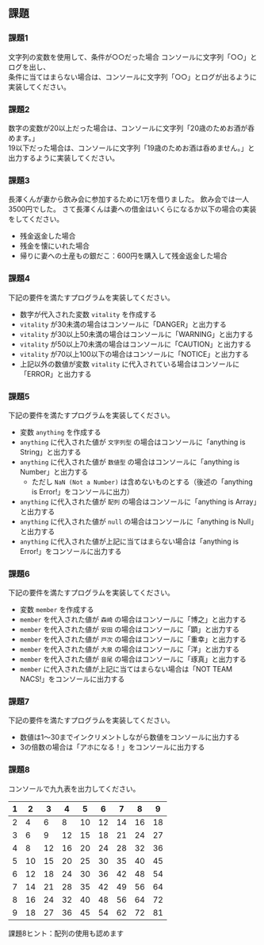 ## 課題

### 課題1
文字列の変数を使用して、条件が○○だった場合 コンソールに文字列「○○」とログを出し、  
条件に当てはまらない場合は、コンソールに文字列「○○」とログが出るように実装してください。

### 課題2
数字の変数が20以上だった場合は、コンソールに文字列「20歳のためお酒が呑めます。」  
19以下だった場合は、コンソールに文字列「19歳のためお酒は呑めません。」と出力するように実装してください。

### 課題3
長澤くんが妻から飲み会に参加するために1万を借りました。
飲み会では一人3500円でした。
さて長澤くんは妻への借金はいくらになるか以下の場合の実装をしてください。
- 残金返金した場合
- 残金を懐にいれた場合
- 帰りに妻への土産もの銀だこ：600円を購入して残金返金した場合

### 課題4
下記の要件を満たすプログラムを実装してください。

- 数字が代入された変数 `vitality` を作成する
- `vitality` が30未満の場合はコンソールに「DANGER」と出力する
- `vitality` が30以上50未満の場合はコンソールに「WARNING」と出力する
- `vitality` が50以上70未満の場合はコンソールに「CAUTION」と出力する
- `vitality` が70以上100以下の場合はコンソールに「NOTICE」と出力する
- 上記以外の数値が変数 `vitality` に代入されている場合はコンソールに「ERROR」と出力する

### 課題5
下記の要件を満たすプログラムを実装してください。

- 変数 `anything` を作成する
- `anything` に代入された値が `文字列型` の場合はコンソールに「anything is String」と出力する
- `anything` に代入された値が `数値型` の場合はコンソールに「anything is Number」と出力する
    - ただし `NaN (Not a Number)` は含めないものとする（後述の「anything is Error!」をコンソールに出力）
- `anything` に代入された値が `配列` の場合はコンソールに「anything is Array」と出力する
- `anything` に代入された値が `null` の場合はコンソールに「anything is Null」と出力する
- `anything` に代入された値が上記に当てはまらない場合は「anything is Error!」をコンソールに出力する

### 課題6
下記の要件を満たすプログラムを実装してください。

- 変数 `member` を作成する
- `member` を代入された値が `森崎` の場合はコンソールに「博之」と出力する
- `member` を代入された値が `安田` の場合はコンソールに「顕」と出力する
- `member` を代入された値が `戸次` の場合はコンソールに「重幸」と出力する
- `member` を代入された値が `大泉` の場合はコンソールに「洋」と出力する
- `member` を代入された値が `音尾` の場合はコンソールに「琢真」と出力する
- `member` に代入された値が上記に当てはまらない場合は「NOT TEAM NACS!」をコンソールに出力する

### 課題7
下記の要件を満たすプログラムを実装してください。

- 数値は1〜30までインクリメントしながら数値をコンソールに出力する
- 3の倍数の場合は「アホになる！」をコンソールに出力する

### 課題8
コンソールで九九表を出力してください。

|1  |2  |3  |4  |5  |6  |7  |8  |9  |
|---|---|---|---|---|---|---|---|---|
|2  |4  |6  |8  |10 |12 |14 |16 |18 |
|3  |6  |9  |12 |15 |18 |21 |24 |27 |
|4  |8  |12 |16 |20 |24 |28 |32 |36 |
|5  |10 |15 |20 |25 |30 |35 |40 |45 |
|6  |12 |18 |24 |30 |36 |42 |48 |54 |
|7  |14 |21 |28 |35 |42 |49 |56 |64 |
|8  |16 |24 |32 |40 |48 |56 |64 |72 |
|9  |18 |27 |36 |45 |54 |62 |72 |81 |

課題8ヒント：配列の使用も認めます
